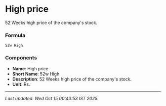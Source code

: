 # High price
52 Weeks high price of the company's stock.

### Formula
```text
52w High
```


### Components
- **Name**: High price
- **Short Name**: 52w High
- **Description**: 52 Weeks high price of the company's stock.
- **Unit**: Rs.

---
*Last updated: Wed Oct 15 00:43:53 IST 2025*
